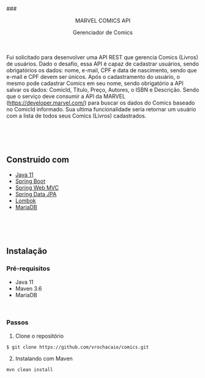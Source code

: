 </br>
### <p align=center>MARVEL COMICS API
<p align=center>Gerenciador de Comics

</br>
</br>
</br>

Fui solicitado para desenvolver uma API REST que gerencia Comics (Livros) de usuários. Dado o desafio, essa API é capaz de cadastrar usuários, sendo obrigatórios os dados: nome, e-mail, CPF e data de nascimento, sendo que e-mail e CPF devem ser únicos. Após o cadastramento do usuário, o mesmo pode cadastrar Comics em seu nome, sendo obrigatório a API salvar os dados: ComicId, Título, Preço, Autores, o ISBN e Descrição. Sendo que o serviço deve consumir a API da MARVEL (https://developer.marvel.com/) para buscar os dados do Comics baseado no ComicId informado. Sua ultima funcionalidade seria retornar um usuário com a lista de todos seus Comics (Livros) cadastrados.

</br>
</br>
</br>

## Construido com
* [Java 11]()
* [Spring Boot]()
* [Spring Web MVC]()
* [Spring Data JPA]()
* [Lombok]()
* [MariaDB]()

</br>
</br>
</br>

## Instalação

### Pré-requisitos
* Java 11
* Maven 3.6
* MariaDB

</br>

### Passos
1. Clone o repositório
```
$ git clone https://github.com/vrochacaio/comics.git
```
2. Instalando com Maven
```
mvn clean install
```
